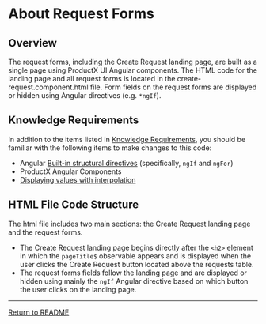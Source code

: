 # About Request Forms

## Overview

The request forms, including the Create Request landing page, are built as a single page using ProductX UI Angular components. The HTML code for the landing page and all request forms is located in the create-request.component.html file. Form fields on the request forms are displayed or hidden using Angular directives (e.g. ```*ngIf```).

## Knowledge Requirements

In addition to the items listed in [Knowledge Requirements](../README.md#knowledge-requirements), you should be familiar with the following items to make changes to this code:

* Angular [Built-in structural directives](https://angular.io/guide/built-in-directives#built-in-structural-directives) (specifically, ```ngIf``` and ```ngFor```)
* ProductX Angular Components
* [Displaying values with interpolation](https://angular.io/guide/interpolation)

## HTML File Code Structure

The html file includes two main sections: the Create Request landing page and the request forms.

* The Create Request landing page begins directly after the ```<h2>``` element in which the ```pageTitle$``` observable appears and is displayed when the user clicks the Create Request button located above the requests table.
* The request forms fields follow the landing page and are displayed or hidden using mainly the ```ngIf``` Angular directive based on which button the user clicks on the landing page.

<hr/>

[Return to README](../README.md)